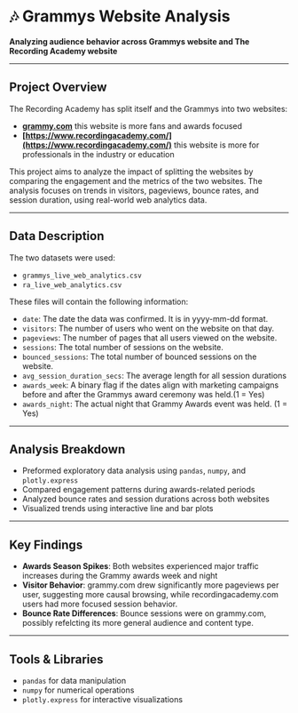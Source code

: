 # 🎶 Grammys Website Analysis 
**Analyzing audience behavior across Grammys website and The Recording Academy website**

---

## Project Overview

The Recording Academy has split itself and the Grammys into two websites:
- **[grammy.com](https://www.grammy.com/)** this website is more fans and awards focused
- **[https://www.recordingacademy.com/](https://www.recordingacademy.com/)** this website is more for professionals in the industry or education

This project aims to analyze the impact of splitting the websites by comparing the engagement and the metrics of the two websites. The analysis focuses on trends in visitors, pageviews, bounce rates, and session duration, using real-world web analytics data. 

---

## Data Description

The two datasets were used:
- `grammys_live_web_analytics.csv`
- `ra_live_web_analytics.csv`

These files will contain the following information:

- `date`: The date the data was confirmed. It is in yyyy-mm-dd format.
- `visitors`: The number of users who went on the website on that day.
- `pageviews`: The number of pages that all users viewed on the website.
- `sessions`: The total number of sessions on the website. 
- `bounced_sessions`: The total number of bounced sessions on the website.
- `avg_session_duration_secs`: The average length for all session durations
- `awards_week`: A binary flag if the dates align with marketing campaigns before and after the Grammys award ceremony was held.(1 = Yes)
- `awards_night`: The actual night that Grammy Awards event was held. (1 = Yes)

---

## Analysis Breakdown 

- Preformed exploratory data analysis using `pandas`, `numpy`, and `plotly.express`
- Compared engagement patterns during awards-related periods
- Analyzed bounce rates and session durations across both websites
- Visualized trends using interactive line and bar plots

---

## Key Findings 

- **Awards Season Spikes**: Both websites experienced major traffic increases during the Grammy awards week and night
- **Visitor Behavior**: grammy.com drew significantly more pageviews per user, suggesting more causal browsing, while recordingacademy.com users had more focused session behavior.
- **Bounce Rate Differences**: Bounce sessions were on grammy.com, possibly refelcting its more general audience and content type.

---

## Tools & Libraries 

- `pandas` for data manipulation
- `numpy` for numerical operations
- `plotly.express` for interactive visualizations

  

